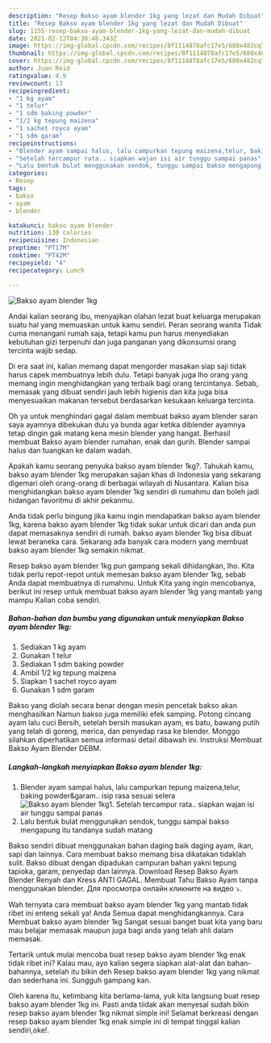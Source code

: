 ```yaml
---
description: "Resep Bakso ayam blender 1kg yang lezat dan Mudah Dibuat"
title: "Resep Bakso ayam blender 1kg yang lezat dan Mudah Dibuat"
slug: 1155-resep-bakso-ayam-blender-1kg-yang-lezat-dan-mudah-dibuat
date: 2021-02-12T04:30:48.343Z
image: https://img-global.cpcdn.com/recipes/8f1114878afc17e5/680x482cq70/bakso-ayam-blender-1kg-foto-resep-utama.jpg
thumbnail: https://img-global.cpcdn.com/recipes/8f1114878afc17e5/680x482cq70/bakso-ayam-blender-1kg-foto-resep-utama.jpg
cover: https://img-global.cpcdn.com/recipes/8f1114878afc17e5/680x482cq70/bakso-ayam-blender-1kg-foto-resep-utama.jpg
author: Juan Reid
ratingvalue: 4.9
reviewcount: 13
recipeingredient:
- "1 kg ayam"
- "1 telur"
- "1 sdm baking powder"
- "1/2 kg tepung maizena"
- "1 sachet royco ayam"
- "1 sdm garam"
recipeinstructions:
- "Blender ayam sampai halus, lalu campurkan tepung maizena,telur, baking powder&amp;garam.. isip rasa sesuai selera"
- "Setelah tercampur rata.. siapkan wajan isi air tunggu sampai panas"
- "Lalu bentuk bulat menggunakan sendok, tunggu sampai bakso mengapung itu tandanya sudah matang"
categories:
- Resep
tags:
- bakso
- ayam
- blender

katakunci: bakso ayam blender 
nutrition: 130 calories
recipecuisine: Indonesian
preptime: "PT17M"
cooktime: "PT42M"
recipeyield: "4"
recipecategory: Lunch

---
```



![Bakso ayam blender 1kg](https://img-global.cpcdn.com/recipes/8f1114878afc17e5/680x482cq70/bakso-ayam-blender-1kg-foto-resep-utama.jpg)

Andai kalian seorang ibu, menyajikan olahan lezat buat keluarga merupakan suatu hal yang memuaskan untuk kamu sendiri. Peran seorang  wanita Tidak cuma menangani rumah saja, tetapi kamu pun harus menyediakan kebutuhan gizi terpenuhi dan juga panganan yang dikonsumsi orang tercinta wajib sedap.

Di era  saat ini, kalian memang dapat mengorder masakan siap saji tidak harus capek membuatnya lebih dulu. Tetapi banyak juga lho orang yang memang ingin menghidangkan yang terbaik bagi orang tercintanya. Sebab, memasak yang dibuat sendiri jauh lebih higienis dan kita juga bisa menyesuaikan makanan tersebut berdasarkan kesukaan keluarga tercinta. 

Oh ya untuk menghindari gagal dalam membuat bakso ayam blender saran saya ayamnya dibekukan dulu ya bunda agar ketika diblender ayamnya tetap dingin gak matang kena mesin blender yang hangat. Berhasil membuat Bakso ayam blender rumahan, enak dan gurih. Blender sampai halus dan tuangkan ke dalam wadah.

Apakah kamu seorang penyuka bakso ayam blender 1kg?. Tahukah kamu, bakso ayam blender 1kg merupakan sajian khas di Indonesia yang sekarang digemari oleh orang-orang di berbagai wilayah di Nusantara. Kalian bisa menghidangkan bakso ayam blender 1kg sendiri di rumahmu dan boleh jadi hidangan favoritmu di akhir pekanmu.

Anda tidak perlu bingung jika kamu ingin mendapatkan bakso ayam blender 1kg, karena bakso ayam blender 1kg tidak sukar untuk dicari dan anda pun dapat memasaknya sendiri di rumah. bakso ayam blender 1kg bisa dibuat lewat beraneka cara. Sekarang ada banyak cara modern yang membuat bakso ayam blender 1kg semakin nikmat.

Resep bakso ayam blender 1kg pun gampang sekali dihidangkan, lho. Kita tidak perlu repot-repot untuk memesan bakso ayam blender 1kg, sebab Anda dapat membuatnya di rumahmu. Untuk Kita yang ingin mencobanya, berikut ini resep untuk membuat bakso ayam blender 1kg yang mantab yang mampu Kalian coba sendiri.

<!--inarticleads1-->

##### Bahan-bahan dan bumbu yang digunakan untuk menyiapkan Bakso ayam blender 1kg:

1. Sediakan 1 kg ayam
1. Gunakan 1 telur
1. Sediakan 1 sdm baking powder
1. Ambil 1/2 kg tepung maizena
1. Siapkan 1 sachet royco ayam
1. Gunakan 1 sdm garam


Bakso yang diolah secara benar dengan mesin pencetak bakso akan menghasilkan Namun bakso juga memiliki efek samping. Potong cincang ayam lalu cuci Bersih, setelah bersih masukan ayam, es batu, bawang putih yang telah di goreng, merica, dan penyedap rasa ke blender. Monggo silahkan diperhatikan semua informasi detail dibawah ini. Instruksi Membuat Bakso Ayam Blender DEBM. 

<!--inarticleads2-->

##### Langkah-langkah menyiapkan Bakso ayam blender 1kg:

1. Blender ayam sampai halus, lalu campurkan tepung maizena,telur, baking powder&amp;garam.. isip rasa sesuai selera
<img src="https://img-global.cpcdn.com/steps/fd68b38cc1ee37f6/160x128cq70/bakso-ayam-blender-1kg-langkah-memasak-1-foto.jpg" alt="Bakso ayam blender 1kg">1. Setelah tercampur rata.. siapkan wajan isi air tunggu sampai panas
1. Lalu bentuk bulat menggunakan sendok, tunggu sampai bakso mengapung itu tandanya sudah matang


Bakso sendiri dibuat menggunakan bahan daging baik daging ayam, ikan, sapi dan lainnya. Cara membuat bakso memang bisa dikatakan tidaklah sulit. Bakso dibuat dengan dipadukan campuran bahan yakni tepung tapioka, garam, penyedap dan lainnya. Download Resep Bakso Ayam Blender Renyah dan Kress ANTI GAGAL. Membuat Tahu Bakso Ayam tanpa menggunakan blender. Для просмотра онлайн кликните на видео ⤵. 

Wah ternyata cara membuat bakso ayam blender 1kg yang mantab tidak ribet ini enteng sekali ya! Anda Semua dapat menghidangkannya. Cara Membuat bakso ayam blender 1kg Sangat sesuai banget buat kita yang baru mau belajar memasak maupun juga bagi anda yang telah ahli dalam memasak.

Tertarik untuk mulai mencoba buat resep bakso ayam blender 1kg enak tidak ribet ini? Kalau mau, ayo kalian segera siapkan alat-alat dan bahan-bahannya, setelah itu bikin deh Resep bakso ayam blender 1kg yang nikmat dan sederhana ini. Sungguh gampang kan. 

Oleh karena itu, ketimbang kita berlama-lama, yuk kita langsung buat resep bakso ayam blender 1kg ini. Pasti anda tiidak akan menyesal sudah bikin resep bakso ayam blender 1kg nikmat simple ini! Selamat berkreasi dengan resep bakso ayam blender 1kg enak simple ini di tempat tinggal kalian sendiri,oke!.

